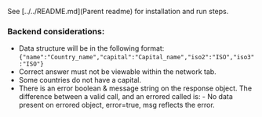 See [../../README.md](Parent readme) for installation and run steps.

### Backend considerations:

- Data structure will be in the following format:
  `{"name":"Country_name","capital":"Capital_name","iso2":"ISO","iso3":"ISO"}`
- Correct answer must not be viewable within the network tab.
- Some countries do not have a capital.
- There is an error boolean & message string on the response object. The difference between a valid call, and an errored called is: - No data present on errored object, error=true, msg reflects the error.
